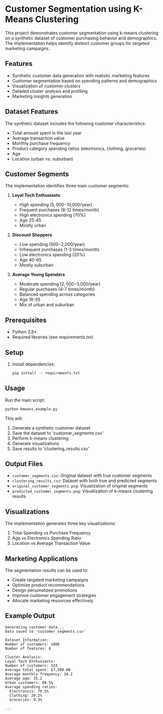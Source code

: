 # Customer Segmentation using K-Means Clustering

This project demonstrates customer segmentation using k-means clustering on a synthetic dataset of customer purchasing behavior and demographics. The implementation helps identify distinct customer groups for targeted marketing campaigns.

## Features

- Synthetic customer data generation with realistic marketing features
- Customer segmentation based on spending patterns and demographics
- Visualization of customer clusters
- Detailed cluster analysis and profiling
- Marketing insights generation

## Dataset Features

The synthetic dataset includes the following customer characteristics:
- Total amount spent in the last year
- Average transaction value
- Monthly purchase frequency
- Product category spending ratios (electronics, clothing, groceries)
- Age
- Location (urban vs. suburban)

## Customer Segments

The implementation identifies three main customer segments:

1. **Loyal Tech Enthusiasts**
   - High spending ($5,000-$10,000/year)
   - Frequent purchases (8-12 times/month)
   - High electronics spending (70%)
   - Age 25-45
   - Mostly urban

2. **Discount Shoppers**
   - Low spending ($500-$2,000/year)
   - Infrequent purchases (1-3 times/month)
   - Low electronics spending (20%)
   - Age 40-65
   - Mostly suburban

3. **Average Young Spenders**
   - Moderate spending ($2,000-$5,000/year)
   - Regular purchases (4-7 times/month)
   - Balanced spending across categories
   - Age 18-35
   - Mix of urban and suburban

## Prerequisites

- Python 3.8+
- Required libraries (see requirements.txt)

## Setup

1. Install dependencies:
   ```bash
   pip install -r requirements.txt
   ```

## Usage

Run the main script:
```bash
python kmeans_example.py
```

This will:
1. Generate a synthetic customer dataset
2. Save the dataset to 'customer_segments.csv'
3. Perform k-means clustering
4. Generate visualizations
5. Save results to 'clustering_results.csv'

## Output Files

- `customer_segments.csv`: Original dataset with true customer segments
- `clustering_results.csv`: Dataset with both true and predicted segments
- `original_customer_segments.png`: Visualization of original segments
- `predicted_customer_segments.png`: Visualization of k-means clustering results

## Visualizations

The implementation generates three key visualizations:
1. Total Spending vs Purchase Frequency
2. Age vs Electronics Spending Ratio
3. Location vs Average Transaction Value

## Marketing Applications

The segmentation results can be used to:
- Create targeted marketing campaigns
- Optimize product recommendations
- Design personalized promotions
- Improve customer engagement strategies
- Allocate marketing resources effectively

## Example Output

```
Generating customer data...
Data saved to 'customer_segments.csv'

Dataset Information:
Number of customers: 1000
Number of features: 8

Cluster Analysis:
Loyal Tech Enthusiasts:
Number of customers: 333
Average total spent: $7,500.00
Average monthly frequency: 10.2
Average age: 35.2
Urban customers: 80.5%
Average spending ratios:
  Electronics: 70.5%
  Clothing: 20.2%
  Groceries: 9.3%

... 